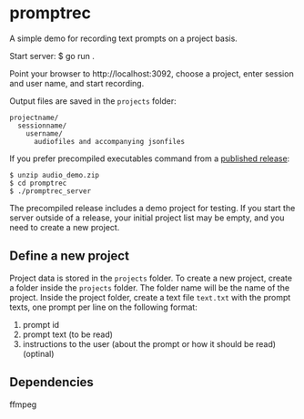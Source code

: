 # promptrec

A simple demo for recording text prompts on a project basis.

Start server:
$ go run .

Point your browser to http://localhost:3092, choose a project, enter session and user name, and start recording.

Output files are saved in the `projects` folder:

    projectname/
      sessionname/
        username/
          audiofiles and accompanying jsonfiles

If you prefer precompiled executables command from a [published release](https://github.com/stts-se/tillstudpub/releases):

    $ unzip audio_demo.zip
    $ cd promptrec
    $ ./promptrec_server


The precompiled release includes a demo project for testing. If you start the server outside of a release, your initial project list may be empty, and you need to create a new project.

## Define a new project

Project data is stored in the `projects` folder. To create a new project, create a folder inside the `projects` folder. The folder name will be the name of the project. Inside the project folder, create a text file `text.txt` with the prompt texts, one prompt per line on the following format:

1. prompt id
2. prompt text (to be read)
3. instructions to the user (about the prompt or how it should be read) (optinal)

## Dependencies

ffmpeg
